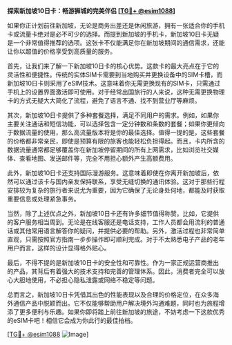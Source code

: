 **探索新加坡10日卡：畅游狮城的完美伴侣 [[TG💪+ @esim1088](https://t.me/s/esim1088)]**

如果你正计划前往新加坡，无论是商务出差还是休闲旅游，拥有一张适合你的手机卡或流量卡绝对是必不可少的选择。而提到新加坡的手机卡，新加坡10日卡无疑是一个非常值得推荐的选项。这张卡不仅能满足你在新加坡期间的通信需求，还能让你以超值的价格享受到高质量的服务。

首先，让我们来了解一下新加坡10日卡的核心优势。这款卡的最大亮点在于它的灵活性和便捷性。传统的实体SIM卡需要到当地购买并更换设备中的SIM卡槽，而新加坡10日卡则采用了eSIM技术。这意味着你无需更换现有的SIM卡，只需通过手机上的设置界面激活即可使用。对于经常出国旅行的人来说，这种无需更换物理卡的方式无疑大大简化了流程，避免了语言不通、找不到营业厅等麻烦。

其次，新加坡10日卡提供了多种套餐选择，满足不同用户的需求。例如，如果你主要关注通话和短信功能，可以选择包含一定分钟数和条数的套餐；如果你更倾向于数据流量的使用，那么高流量版本将是你的最佳选择。值得一提的是，这些套餐的价格都非常亲民，即使是预算有限的旅客也能轻松负担得起。而且，卡内所含的数据流量通常都足够覆盖你在新加坡停留期间的所有上网需求，比如浏览社交媒体、查看地图、发送邮件等，完全不用担心额外产生高额费用。

此外，新加坡10日卡还支持国际漫游服务。这意味着即使在你离开新加坡后，依然可以通过该卡与国内亲友保持联系，享受无缝切换的通讯体验。这对于那些行程安排较为复杂的旅行者来说尤为重要，因为它确保了无论身处何地，都能及时获取重要信息或处理紧急事务。

当然，除了上述优点之外，新加坡10日卡还有许多细节值得称赞。比如，它提供的客户服务相当周到。无论是在线客服还是电话支持，工作人员都会用流利的普通话或其他常用语言解答你的疑问，并提供必要的帮助。另外，激活过程也非常简单直观，只需按照官方指南一步步操作即可顺利完成。对于不太熟悉电子产品的老年用户而言，这样的设计显得格外贴心。

最后，不得不提的是新加坡10日卡的安全性和可靠性。作为一家正规运营商推出的产品，其背后有着强大的技术支持和完善的管理体系。因此，消费者完全可以放心大胆地使用，不必担心隐私泄露或网络不稳定等问题。

总而言之，新加坡10日卡凭借其出色的性能表现以及合理的价格定位，在众多海外通信产品中脱颖而出。它不仅能够帮助用户解决境外沟通难题，同时也为旅程增添了更多便利与乐趣。如果你即将踏上前往新加坡的旅途，不妨考虑一下这款优秀的eSIM卡吧！相信它会成为你此行的最佳拍档。

[[TG💪+ @esim1088](https://t.me/s/esim1088) ![Image](https://i.postimg.cc/4NQfJmqS/Snipaste-2025-05-13-00-14-12.png)]